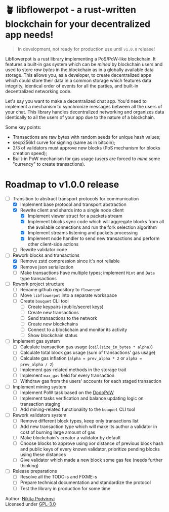 # 🪴 libflowerpot - a rust-written blockchain for your decentralized app needs!

> In development, not ready for production use until `v1.0.0` release!

Libflowerpot is a rust library implementing a PoS/PoW-like blockchain.
It features a built-in gas system which can be *mined* by blockchain users and
used to store *raw bytes* in the blockchain as in a globally available data
storage. This allows you, as a developer, to create decentralized apps which
could store their data in a common storage which features data integrity,
identical order of events for all the parties, and built-in decentralized
networking code.

Let's say you want to make a decentralized chat app. You'd need to implement
a mechanism to synchronize messages between all the users of your chat.
This library handles decentralized networking and organizes data identically
to all the users of your app due to the nature of a blockchain.

Some key points:

- Transactions are raw bytes with random seeds for unique hash values;
- secp256k1 curve for signing (same as in bitcoin);
- 2/3 of validators must approve new blocks
  (PoS mechanism for blocks creation speed);
- Built-in PoW mechanism for gas usage
  (users are forced to *mine* some "currency" to create transactions).

# Roadmap to v1.0.0 release

- [ ] Transition to abstract transport protocols for communication
    - [x] Implement base protocol and transport abstraction
    - [x] Rewrite client and shards into a single node client
        - [x] Implement viewer struct for a packets stream
        - [x] Implement blocks sync code which will aggregate blocks from all
              the available connections and run the fork selection algorithm
        - [x] Implement streams listening and packets processing
        - [x] Implement node handler to send new transactions and perform other
              client-side actions
    - [ ] Rewrite validator code
- [ ] Rework blocks and transactions
    - [x] Remove zstd compression since it's not reliable
    - [x] Remove json serialization
    - [ ] Make transactions have multiple types; implement `Mint` and `Data`
          type transactions
- [ ] Rework project structure
    - [ ] Rename github repository to `flowerpot`
    - [ ] Move `libflowerpot` into a separate workspace
    - [ ] Create `bouquet` CLI tool
        - [ ] Create keypairs (public/secret keys)
        - [ ] Create new transactions
        - [ ] Send transactions to the network
        - [ ] Create new blockchains
        - [ ] Connect to a blockchain and monitor its activity
        - [ ] Show blockchain status
- [ ] Implement gas system
    - [ ] Calculate transaction gas usage (`ceil(size_in_bytes * alpha)`)
    - [ ] Calculate total block gas usage (sum of transactions' gas usage)
    - [ ] Calculate gas inflation
          (`alpha = prev_alpha * 2` or `alpha = prev_alpha / 2`)
    - [ ] Implement gas-related methods in the storage trait
    - [ ] Implement `max_gas` field for every transaction
    - [ ] Withdraw gas from the users' accounts for each staged transaction
- [ ] Implement mining system
    - [ ] Implement PoW task based on the [DodoPoW](https://github.com/krypt0nn/dodopow)
    - [ ] Implement tasks verification and balance updating logic on transaction
          staging
    - [ ] Add mining-related functionality to the `bouquet` CLI tool
- [ ] Rework validators system
    - [ ] Remove different block types, keep only transactions list
    - [ ] Add new transaction type which will make its author a validator in
          cost of burning large amount of gas
    - [ ] Make blockchain's creator a validator by default
    - [ ] Choose blocks to approve using xor distance of previous block hash
          and public keys of every known validator, prioritize pending blocks
          using these distances
    - [ ] Give validator which made a new block some gas fee
          (needs further thinking)
- [ ] Release preparations
    - [ ] Resolve all the TODO-s and FIXME-s
    - [ ] Prepare technical documentation and standardize the protocol
    - [ ] Test the library in production for some time

Author: [Nikita Podvirnyi](https://github.com/krypt0nn)\
Licensed under [GPL-3.0](LICENSE)
